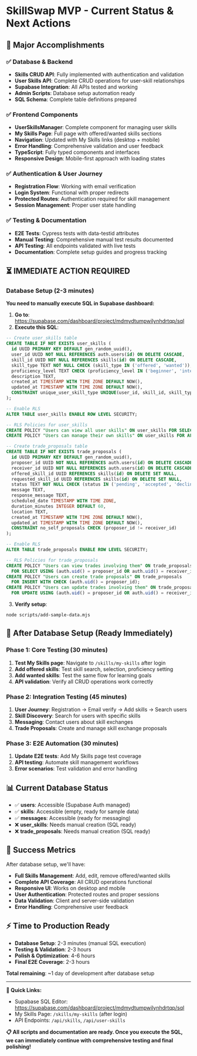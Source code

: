 # SkillSwap MVP - Current Status & Next Actions

## 🎉 Major Accomplishments

### ✅ Database & Backend
- **Skills CRUD API**: Fully implemented with authentication and validation
- **User Skills API**: Complete CRUD operations for user-skill relationships  
- **Supabase Integration**: All APIs tested and working
- **Admin Scripts**: Database setup automation ready
- **SQL Schema**: Complete table definitions prepared

### ✅ Frontend Components
- **UserSkillsManager**: Complete component for managing user skills
- **My Skills Page**: Full page with offered/wanted skills sections
- **Navigation**: Updated with My Skills links (desktop + mobile)
- **Error Handling**: Comprehensive validation and user feedback
- **TypeScript**: Fully typed components and interfaces
- **Responsive Design**: Mobile-first approach with loading states

### ✅ Authentication & User Journey
- **Registration Flow**: Working with email verification
- **Login System**: Functional with proper redirects
- **Protected Routes**: Authentication required for skill management
- **Session Management**: Proper user state handling

### ✅ Testing & Documentation
- **E2E Tests**: Cypress tests with data-testid attributes
- **Manual Testing**: Comprehensive manual test results documented
- **API Testing**: All endpoints validated with live tests
- **Documentation**: Complete setup guides and progress tracking

## ⏳ IMMEDIATE ACTION REQUIRED

### Database Setup (2-3 minutes)
**You need to manually execute SQL in Supabase dashboard:**

1. **Go to**: https://supabase.com/dashboard/project/mdmydtumpwilynhdrtqp/sql
2. **Execute this SQL**:

```sql
-- Create user_skills table
CREATE TABLE IF NOT EXISTS user_skills (
  id UUID PRIMARY KEY DEFAULT gen_random_uuid(),
  user_id UUID NOT NULL REFERENCES auth.users(id) ON DELETE CASCADE,
  skill_id UUID NOT NULL REFERENCES skills(id) ON DELETE CASCADE,
  skill_type TEXT NOT NULL CHECK (skill_type IN ('offered', 'wanted')),
  proficiency_level TEXT CHECK (proficiency_level IN ('beginner', 'intermediate', 'advanced', 'expert')) DEFAULT 'intermediate',
  description TEXT,
  created_at TIMESTAMP WITH TIME ZONE DEFAULT NOW(),
  updated_at TIMESTAMP WITH TIME ZONE DEFAULT NOW(),
  CONSTRAINT unique_user_skill_type UNIQUE(user_id, skill_id, skill_type)
);

-- Enable RLS
ALTER TABLE user_skills ENABLE ROW LEVEL SECURITY;

-- RLS Policies for user_skills
CREATE POLICY "Users can view all user skills" ON user_skills FOR SELECT USING (true);
CREATE POLICY "Users can manage their own skills" ON user_skills FOR ALL USING (auth.uid() = user_id);

-- Create trade_proposals table  
CREATE TABLE IF NOT EXISTS trade_proposals (
  id UUID PRIMARY KEY DEFAULT gen_random_uuid(),
  proposer_id UUID NOT NULL REFERENCES auth.users(id) ON DELETE CASCADE,
  receiver_id UUID NOT NULL REFERENCES auth.users(id) ON DELETE CASCADE,
  offered_skill_id UUID REFERENCES skills(id) ON DELETE SET NULL,
  requested_skill_id UUID REFERENCES skills(id) ON DELETE SET NULL,
  status TEXT NOT NULL CHECK (status IN ('pending', 'accepted', 'declined', 'completed', 'cancelled')) DEFAULT 'pending',
  message TEXT,
  response_message TEXT,
  scheduled_date TIMESTAMP WITH TIME ZONE,
  duration_minutes INTEGER DEFAULT 60,
  location TEXT,
  created_at TIMESTAMP WITH TIME ZONE DEFAULT NOW(),
  updated_at TIMESTAMP WITH TIME ZONE DEFAULT NOW(),
  CONSTRAINT no_self_proposals CHECK (proposer_id != receiver_id)
);

-- Enable RLS
ALTER TABLE trade_proposals ENABLE ROW LEVEL SECURITY;

-- RLS Policies for trade_proposals
CREATE POLICY "Users can view trades involving them" ON trade_proposals
  FOR SELECT USING (auth.uid() = proposer_id OR auth.uid() = receiver_id);
CREATE POLICY "Users can create trade proposals" ON trade_proposals
  FOR INSERT WITH CHECK (auth.uid() = proposer_id);
CREATE POLICY "Users can update trades involving them" ON trade_proposals
  FOR UPDATE USING (auth.uid() = proposer_id OR auth.uid() = receiver_id);
```

3. **Verify setup**:
```bash
node scripts/add-sample-data.mjs
```

## 🚀 After Database Setup (Ready Immediately)

### Phase 1: Core Testing (30 minutes)
1. **Test My Skills page**: Navigate to `/skills/my-skills` after login
2. **Add offered skills**: Test skill search, selection, proficiency setting
3. **Add wanted skills**: Test the same flow for learning goals
4. **API validation**: Verify all CRUD operations work correctly

### Phase 2: Integration Testing (45 minutes)
1. **User Journey**: Registration → Email verify → Add skills → Search users
2. **Skill Discovery**: Search for users with specific skills
3. **Messaging**: Contact users about skill exchanges
4. **Trade Proposals**: Create and manage skill exchange proposals

### Phase 3: E2E Automation (30 minutes)
1. **Update E2E tests**: Add My Skills page test coverage
2. **API testing**: Automate skill management workflows
3. **Error scenarios**: Test validation and error handling

## 📊 Current Database Status
- ✅ **users**: Accessible (Supabase Auth managed)
- ✅ **skills**: Accessible (empty, ready for sample data)
- ✅ **messages**: Accessible (ready for messaging)
- ❌ **user_skills**: Needs manual creation (SQL ready)
- ❌ **trade_proposals**: Needs manual creation (SQL ready)

## 🎯 Success Metrics
After database setup, we'll have:
- **Full Skills Management**: Add, edit, remove offered/wanted skills
- **Complete API Coverage**: All CRUD operations functional
- **Responsive UI**: Works on desktop and mobile
- **User Authentication**: Protected routes and proper sessions
- **Data Validation**: Client and server-side validation
- **Error Handling**: Comprehensive user feedback

## ⚡ Time to Production Ready
- **Database Setup**: 2-3 minutes (manual SQL execution)
- **Testing & Validation**: 2-3 hours
- **Polish & Optimization**: 4-6 hours
- **Final E2E Coverage**: 2-3 hours

**Total remaining**: ~1 day of development after database setup

---

**🔗 Quick Links:**
- Supabase SQL Editor: https://supabase.com/dashboard/project/mdmydtumpwilynhdrtqp/sql
- My Skills Page: `/skills/my-skills` (after login)
- API Endpoints: `/api/skills`, `/api/user-skills`

**📋 All scripts and documentation are ready. Once you execute the SQL, we can immediately continue with comprehensive testing and final polishing!**
